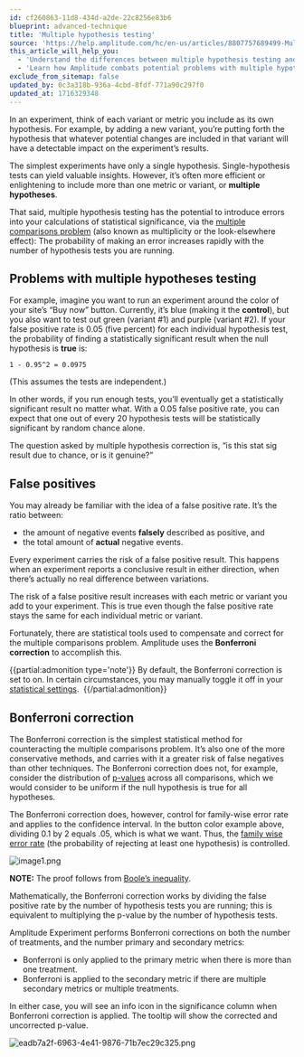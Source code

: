 ```yaml
---
id: cf260863-11d8-434d-a2de-22c8256e83b6
blueprint: advanced-technique
title: 'Multiple hypothesis testing'
source: 'https://help.amplitude.com/hc/en-us/articles/8807757689499-Multiple-hypothesis-testing-in-Amplitude-Experiment'
this_article_will_help_you:
  - 'Understand the differences between multiple hypothesis testing and single-hypothesis testing'
  - 'Learn how Amplitude combats potential problems with multiple hypothesis testing'
exclude_from_sitemap: false
updated_by: 0c3a318b-936a-4cbd-8fdf-771a90c297f0
updated_at: 1716329348
---
```

In an experiment, think of each variant or metric you include as its own hypothesis. For example, by adding a new variant, you’re putting forth the hypothesis that whatever potential changes are included in that variant will have a detectable impact on the experiment’s results. 

The simplest experiments have only a single hypothesis. Single-hypothesis tests can yield valuable insights. However, it’s often more efficient or enlightening to include more than one metric or variant, or **multiple hypotheses**.

That said, multiple hypothesis testing has the potential to introduce errors into your calculations of statistical significance, via the [multiple comparisons problem](https://en.wikipedia.org/wiki/Multiple_comparisons_problem) (also known as multiplicity or the look-elsewhere effect): The probability of making an error increases rapidly with the number of hypothesis tests you are running.

## Problems with multiple hypotheses testing

For example, imagine you want to run an experiment around the color of your site’s “Buy now” button. Currently, it’s blue (making it the **control**), but you also want to test out green (variant #1) and purple (variant #2). If your false positive rate is 0.05 (five percent) for each individual hypothesis test, the probability of finding a statistically significant result when the null hypothesis is **true** is:

`1 - 0.95^2 = 0.0975`

(This assumes the tests are independent.)

In other words, if you run enough tests, you’ll eventually get a statistically significant result no matter what. With a 0.05 false positive rate, you can expect that one out of every 20 hypothesis tests will be statistically significant by random chance alone.

The question asked by multiple hypothesis correction is, “is this stat sig result due to chance, or is it genuine?”

## False positives

You may already be familiar with the idea of a false positive rate. It’s the ratio between:  

* the amount of negative events **falsely** described as positive, and
* the total amount of **actual** negative events.

Every experiment carries the risk of a false positive result. This happens when an experiment reports a conclusive result in either direction, when there’s actually no real difference between variations.

The risk of a false positive result increases with each metric or variant you add to your experiment. This is true even though the false positive rate stays the same for each individual metric or variant.

Fortunately, there are statistical tools used to compensate and correct for the multiple comparisons problem. Amplitude uses the **Bonferroni correction** to accomplish this.

{{partial:admonition type='note'}}
 By default, the Bonferroni correction is set to on. In certain circumstances, you may manually toggle it off in your [statistical settings](/docs/feature-experiment/workflow/finalize-statistical-preferences). 
{{/partial:admonition}}

## Bonferroni correction

The Bonferroni correction is the simplest statistical method for counteracting the multiple comparisons problem. It’s also one of the more conservative methods, and carries with it a greater risk of false negatives than other techniques. The Bonferroni correction does not, for example, consider the distribution of [p-values](https://en.wikipedia.org/wiki/P-value) across all comparisons, which we would consider to be uniform if the null hypothesis is true for all hypotheses.

The Bonferroni correction does, however, control for family-wise error rate and applies to the confidence interval. In the button color example above, dividing 0.1 by 2 equals .05, which is what we want. Thus, the [family wise error rate](https://en.wikipedia.org/wiki/Family-wise_error_rate) (the probability of rejecting at least one hypothesis) is controlled. 

![image1.png](/docs/output/img/advanced-techniques/image1-png.png)

**NOTE:** The proof follows from [Boole’s inequality](https://en.wikipedia.org/wiki/Boole%27s_inequality).

Mathematically, the Bonferroni correction works by dividing the false positive rate by the number of hypothesis tests you are running; this is equivalent to multiplying the p-value by the number of hypothesis tests.

Amplitude Experiment performs Bonferroni corrections on both the number of treatments, and the number primary and secondary metrics: 

* Bonferroni is only applied to the primary metric when there is more than one treatment.
* Bonferroni is applied to the secondary metric if there are multiple secondary metrics or multiple treatments.

In either case, you will see an info icon in the significance column when Bonferroni correction is applied. The tooltip will show the corrected and uncorrected p-value. 

![eadb7a2f-6963-4e41-9876-71b7ec29c325.png](/docs/output/img/advanced-techniques/eadb7a2f-6963-4e41-9876-71b7ec29c325-png.png)